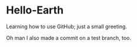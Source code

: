 # Hello-Earth
Learning how to use GitHub; just a small greeting.

Oh man I also made a commit on a test branch, too.
